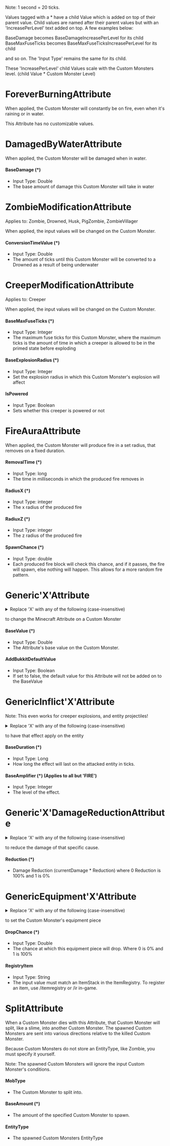 Note: 1 second = 20 ticks.

Values tagged with a * have a child Value which is added on top of their parent value. Child values are named after their parent values but with an 'IncreasePerLevel' text added on top. A few examples below:

BaseDamage becomes BaseDamageIncreasePerLevel for its child
BaseMaxFuseTicks becomes BaseMaxFuseTicksIncreasePerLevel for its child

and so on. The 'Input Type' remains the same for its child.

These 'IncreasePerLevel' child Values scale with the Custom Monsters level. (child Value * Custom Monster Level)


# ForeverBurningAttribute

When applied, the Custom Monster will constantly be on fire, even when it's raining or in water.

This Attribute has no customizable values.

#  DamagedByWaterAttribute

When applied, the Custom Monster will be damaged when in water.

#### BaseDamage (*)
* Input Type: Double
* The base amount of damage this Custom Monster will take in water
# ZombieModificationAttribute

Applies to: Zombie, Drowned, Husk, PigZombie, ZombieVillager

When applied, the input values will be changed on the Custom Monster.

#### ConversionTimeValue (*)
* Input Type: Double
* The amount of ticks until this Custom Monster will be converted to a Drowned as a result of being underwater
# CreeperModificationAttribute

Applies to: Creeper

When applied, the input values will be changed on the Custom Monster.

#### BaseMaxFuseTicks (*)
* Input Type: Integer
* The maximum fuse ticks for this Custom Monster, where the maximum ticks is the amount of time in which a creeper is allowed to be in the primed state before exploding
#### BaseExplosionRadius (*)
* Input Type: Integer
* Set the explosion radius in which this Custom Monster's explosion will affect
#### IsPowered
* Input Type: Boolean
* Sets whether this creeper is powered or not
# FireAuraAttribute

When applied, the Custom Monster will produce fire in a set radius, that removes on a fixed duration.

#### RemovalTime (*)
* Input Type: long
* The time in milliseconds in which the produced fire removes in
#### RadiusX (*)
* Input Type: integer
* The x radius of the produced fire
#### RadiuxZ (*)
* Input Type: integer
* The z radius of the produced fire
#### SpawnChance (*)
* Input Type: double
* Each produced fire block will check this chance, and if it passes, the fire will spawn, else nothing will happen. This allows for a more random fire pattern.
# Generic'X'Attribute



<details><summary>Replace 'X' with any of the following (case-insensitive)</summary>
<p>

* ARMOR
  * Armor bonus of a Custom Monster.
  
* ARMORTOUGHNESS
  * Armor durability bonus of a Custom Monster.
  
* ATTACKDAMAGE
  * Attack damage of a Custom Monster.
  
* FLYINGSPEED (parrots only)
  * Flying speed of a Custom Monster.
  
* FOLLOWRANGE
  * Range at which a Custom Monster will follow others.
  
* KNOCKBACKRESISTANCE
  * Resistance of a Custom Monster to knockback.
  
* MAXHEALTH
  * Maximum health of a Custom Monster.
  
* MOVEMENTSPEED
  * Movement speed of a Custom Monster.
  
* HORSEJUMPSTRENGTH (horse only)
  * Strength with which a Custom Monster will jump.
  
* ZOMBIESPAWNREINFORCEMENTS (zombie only)
  * Chance of a Custom Monster to spawn reinforcements.
</p>
</details>

to change the Minecraft Attribute on a Custom Monster

#### BaseValue (*)
* Input Type: Double
* The Attribute's base value on the Custom Monster.
#### AddBukkitDefaultValue
* Input Type: Boolean
* If set to false, the default value for this Attribute will not be added on to the BaseValue

# GenericInflict'X'Attribute

Note: This even works for creeper explosions, and entity projectiles!

<details><summary>Replace 'X' with any of the following (case-insensitive)</summary>
<p>

* ABSORPTION	
  * Increases the maximum health of an entity with health that cannot be regenerated, but is refilled every 30 seconds.
* BAD_OMEN	
  * oof.
* BLINDNESS	
  * Blinds an entity.
* CONDUIT_POWER	
  * Effects granted by a nearby conduit.
* CONFUSION	
  * Warps vision on the client.
* DAMAGE_RESISTANCE	
  * Decreases damage dealt to an entity.
* DOLPHINS_GRACE	
  * Squee'ek uh'k kk'kkkk squeek eee'eek.
* FAST_DIGGING	
  * Increases dig speed.
* FIRE_RESISTANCE	
  * Stops fire damage.
* GLOWING	
  * Outlines the entity so that it can be seen from afar.
* HARM	
  * Hurts an entity.
* HEAL	
  * Heals an entity.
* HEALTH_BOOST	
  * Increases the maximum health of an entity.
* HERO_OF_THE_VILLAGE	
  * \o/.
* HUNGER	
  * Increases hunger.
* INCREASE_DAMAGE	
  * Increases damage dealt.
* INVISIBILITY	
  * Grants invisibility.
* JUMP	
  * Increases jump height.
* LEVITATION	
  * Causes the entity to float into the air.
* LUCK	
  * Loot table luck.
* NIGHT_VISION	
  * Allows an entity to see in the dark.
* POISON	
  * Deals damage to an entity over time.
* REGENERATION	
  * Regenerates health.
* SATURATION	
  * Increases the food level of an entity each tick.
* SLOW	
  * Decreases movement speed.
* SLOW_DIGGING	
  * Decreases dig speed.
* SLOW_FALLING	
  * Slows entity fall rate.
* SPEED	
  * Increases movement speed.
* UNLUCK	
  * Loot table unluck.
* WATER_BREATHING	
  * Allows breathing underwater.
* WEAKNESS	
  * Decreases damage dealt by an entity.
* WITHER	
  * Deals damage to an entity over time and gives the health to the shooter.
* FIRE
  * Inflicts fire
</p>
</details>

to have that effect apply on the entity

#### BaseDuration (*)
* Input Type: Long
* How long the effect will last on the attacked entity in ticks.
#### BaseAmplifier (*) (Applies to all but 'FIRE')
* Input Type: Integer
* The level of the effect.

# Generic'X'DamageReductionAttribute

<details><summary>Replace 'X' with any of the following (case-insensitive)</summary>
<p>

* BLOCK_EXPLOSION	
  * Damage caused by being in the area when a block explodes.
* CONTACT	
  * Damage caused when an entity contacts a block such as a Cactus.
* CRAMMING	
  * Damage caused when an entity is colliding with too many entities due to the maxEntityCramming game rule.
* CUSTOM	
  * Custom damage.
* DRAGON_BREATH	
  * Damage caused by a dragon breathing fire.
* DROWNING	
  * Damage caused by running out of air while in water
* DRYOUT	
  * Damage caused when an entity that should be in water is not.
* ENTITY_ATTACK	
  * Damage caused when an entity attacks another entity.
* ENTITY_EXPLOSION	
  * Damage caused by being in the area when an entity, such as a Creeper, explodes.
* ENTITY_SWEEP_ATTACK	
  * Damage caused when an entity attacks another entity in a sweep attack.
* FALL	
  * Damage caused when an entity falls a distance greater than 3 blocks
* FALLING_BLOCK	
  * Damage caused by being hit by a falling block which deals damage
* FIRE	
  * Damage caused by direct exposure to fire
* FIRE_TICK	
  * Damage caused due to burns caused by fire
* FLY_INTO_WALL	
  * Damage caused when an entity runs into a wall.
* HOT_FLOOR	
  * Damage caused when an entity steps on Material.MAGMA_BLOCK.
* LAVA	
  * Damage caused by direct exposure to lava
* LIGHTNING	
  * Damage caused by being struck by lightning
* MAGIC	
  * Damage caused by being hit by a damage potion or spell
* MELTING	
  * Damage caused due to a snowman melting
* POISON	
  * Damage caused due to an ongoing poison effect
* PROJECTILE	
  * Damage caused when attacked by a projectile.
* STARVATION	
  * Damage caused by starving due to having an empty hunger bar
* SUFFOCATION	
  * Damage caused by being put in a block
* SUICIDE	
  * Damage caused by committing suicide using the command "/kill"
* THORNS	
  * Damage caused in retaliation to another attack by the Thorns enchantment.
* VOID	
  * Damage caused by falling into the void
* WITHER	
  * Damage caused by Wither potion effect
</p>
</details>

to reduce the damage of that specific cause.

#### Reduction (*)
* Damage Reduction (currentDamage * Reduction) where 0 Reduction is 100% and 1 is 0%

# GenericEquipment'X'Attribute

<details><summary>Replace 'X' with any of the following (case-insensitive)</summary>
<p>

* HELMET
  * The Custom Monster's helmet
* CHESTPLATE
  * The Custom Monster's Chestplate
* LEGGINGS
  * The Custom Monster's Leggings
* BOOTS
  * The Custom Monster's Boots
* MAINHAND
  * The Custom Monster's Mainhand
* OFFHAND
  * The Custom Monster's Offhand
</p>
</details>

to set the Custom Monster's equipment piece

#### DropChance (*)
* Input Type: Double
* The chance at which this equipment piece will drop. Where 0 is 0% and 1 is 100%
#### RegistryItem
* Input Type: String
* The input value must match an ItemStack in the ItemRegistry. To register an item, use /itemregistry or /ir in-game.

# SplitAttribute

When a Custom Monster dies with this Attribute, that Custom Monster will split, like a slime, into another Custom Monster. The spawned Custom Monsters are sent into various directions relative to the killed Custom Monster.

Because Custom Monsters do not store an EntityType, like Zombie, you must specify it yourself. 

Note: The spawned Custom Monsters will ignore the input Custom Monster's conditions.

#### MobType
* The Custom Monster to split into.
#### BaseAmount (*)
* The amount of the specified Custom Monster to spawn.
#### EntityType
* The spawned Custom Monsters EntityType
